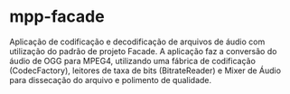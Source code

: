 # mpp-facade

Aplicação de codificação e decodificação de arquivos de áudio com utilização do padrão de projeto Facade.
A aplicação faz a conversão do áudio de OGG para MPEG4, utilizando uma fábrica de codificação (CodecFactory), leitores de taxa de bits (BitrateReader) e Mixer de Áudio para dissecação do arquivo e polimento de qualidade.
